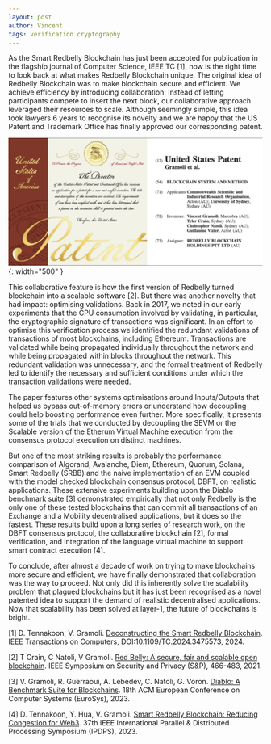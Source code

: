 ```yaml
---
layout: post
author: Vincent
tags: verification cryptography
---
```


As the Smart Redbelly Blockchain has just been accepted for publication in the flagship journal of Computer Science, IEEE TC [1], 
now is the right time to look back at what makes Redbelly Blockchain unique.
The original idea of Redbelly Blockchain was to make blockchain secure and efficient.
We achieve efficiency by introducing collaboration: Instead of letting participants compete to insert the next block, our collaborative approach leveraged their resources to scale.
Although seemingly simple, this idea took lawyers 6 years to recognise its novelty and we are happy that the US Patent and Trademark Office has finally approved our corresponding patent. 

![The collaborative blockchain patent has just been approved in the US](/img/patent.png){: width="500" }

This collaborative feature is how the first version of Redbelly turned blockchain into a scalable software [2]. But there was another novelty that had impact: optimising validations. 
Back in 2017, we noted in our early experiments that the CPU consumption involved by validating, in particular, the cryptographic signature of transactions was significant. 
In an effort to optimise this verification process we identified the redundant validations of transactions of most blockchains, including Ethereum. 
Transactions are validated while being propagated individually throughout the network and while being propagated within blocks throughout the network. 
This redundant validation was unnecessary, and the formal treatment of Redbelly led to identify the necessary and sufficient conditions under which the transaction validations were needed. 

The paper features other systems optimisations around Inputs/Outputs that helped us bypass out-of-memory errors or understand how decoupling could help boosting performance even further.
More specifically, it presents some of the trials that we conducted by decoupling the SEVM or the Scalable version of the Etherum Virtual Machine execution from the consensus protocol execution on distinct machines.

But one of the most striking results is probably the performance comparison of Algorand, Avalanche, Diem, Ethereum, Quorum, Solana, Smart Redbelly (SRBB) and the naive implementation of an EVM coupled with the model checked blockchain consensus protocol, DBFT, on realistic applications.
These extensive experiments building upon the Diablo benchmark suite [3] demonstrated empirically that not only Redbelly is the only one of these tested blockchains that can commit all transactions of an Exchange and a Mobility decentralised applications, but it does so the fastest. 
These results build upon a long series of research work, on the DBFT consensus protocol, the collaborative blockchain [2], formal verification, and integration of the language virtual machine to support smart contract execution [4].

To conclude, after almost a decade of work on trying to make blockchains more secure and efficient, we have finally demonstrated that collaboration was the way to proceed.
Not only did this inherently solve the scalability problem that plagued blockchains but it has just been recognised as a novel patented idea to support the demand of realistic decentralised applications. Now that scalability has been solved at layer-1, the future of blockchains is bright.

[1] D. Tennakoon, V. Gramoli. [Deconstructing the Smart Redbelly Blockchain](https://gramoli.github.io/pubs/2024-SRBB-TC.pdf). 
IEEE Transactions on Computers, DOI:10.1109/TC.2024.3475573, 2024.

[2] T Crain, C Natoli, V Gramoli. [Red Belly: A secure, fair and scalable open blockchain](https://gramoli.github.io/pubs/redbellyblockchain-oakland21.pdf). IEEE Symposium on Security and Privacy (S&P), 466-483, 2021.

[3] V. Gramoli, R. Guerraoui, A. Lebedev, C. Natoli, G. Voron. [Diablo: A Benchmark Suite for Blockchains](https://gramoli.github.io/pubs/Eurosys23-Diablo.pdf). 18th ACM European Conference on Computer Systems (EuroSys), 2023.

[4] D. Tennakoon, Y. Hua, V. Gramoli. [Smart Redbelly Blockchain: Reducing Congestion for Web3](https://gramoli.github.io/pubs/IPDPS23-SmartRedbelly.pdf). 37th IEEE International Parallel & Distributed Processing Symposium (IPDPS), 2023.
